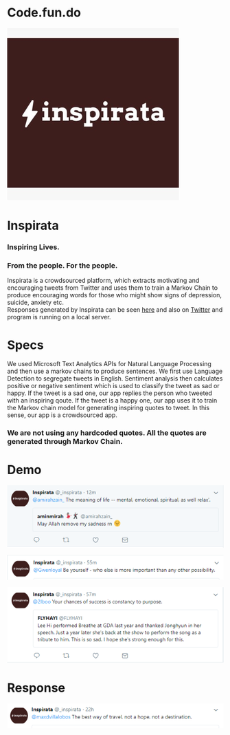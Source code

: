 # Code.fun.do
![inspirata](https://raw.githubusercontent.com/4rshdeep/Code.fun.do/master/images/inspirata.jpg)
[](https://raw.githubusercontent.com/4rshdeep/Code.fun.do/master/images/inspirata.jpg)
# Inspirata
### Inspiring Lives.  
### From the people. For the people.  
Inspirata is a crowdsourced platform, which extracts motivating and encouraging tweets from Twitter and uses them to train a Markov Chain to produce encouraging words for those who might show signs of depression, suicide, anxiety etc.  
Responses generated by Inspirata can be seen [here](http://www.cse.iitd.ac.in/~cs5160625/cfd.html) and also on [Twitter](https://twitter.com/_inspirata/with_replies) and program is running on a local server.

# Specs
We used Microsoft Text Analytics APIs for Natural Language Processing and then use a markov chains to produce sentences. We first use Language Detection to segregate tweets in English. Sentiment analysis then calculates positive or negative sentiment which is used to classify the tweet as sad or happy. If the tweet is a sad one, our app replies the person who tweeted with an inspiring qoute. If the tweet is a happy one, our app uses it to train the Markov chain model for generating inspiring quotes to tweet. In this sense, our app is a crowdsourced app. 

### We are not using any hardcoded quotes. All the quotes are generated through Markov Chain.

# Demo

 
![alt text](https://raw.githubusercontent.com/4rshdeep/Code.fun.do/master/1.PNG?token=AWWO-J0yOcngg55LKjCqveJAMqLHGungks5aX4kHwA%3D%3D)


![alt text](https://raw.githubusercontent.com/4rshdeep/Code.fun.do/master/3.PNG?token=AWWO-BThw6BaedKuUHDZpEVX050tQgbBks5aX4mXwA%3D%3D)

![alt text](https://raw.githubusercontent.com/4rshdeep/Code.fun.do/master/4.PNG?token=AWWO-AJpcXNauHzR_L_zOf8QU6UwukXVks5aX4m0wA%3D%3D)

# Response
![alt text](https://raw.githubusercontent.com/4rshdeep/Code.fun.do/master/response/7.PNG?token=AWWO-Phgi0nVCgvXJYruiXTTU3o4axjIks5aX4oLwA%3D%3D)
